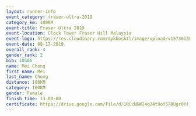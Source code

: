 ```yaml
---
layout: runner-info 
event_category: fraser-ultra-2019 
category_km: 100KM 
event-title: Fraser Ultra 2019 
event-location: Clock Tower Fraser Hill Malaysia 
event-logo: https://res.cloudinary.com/dykbosktl/image/upload/v1573613535/Logo/logo_mfst7w.jpg
event-date: 08-17-2019 
overall_rank: 4
gender_rank: 2
bib: 10506
name: Mei Chong
first_name: Mei
last_name: Chong
distance: 100KM
category: 100KM
gender: Female
finish_time: 13-00-00
certificate: https://drive.google.com/file/d/1RCcNGWI4q24t9oY578Ugr0Yl1UfPbzoS/view?usp=sharing
---
```

